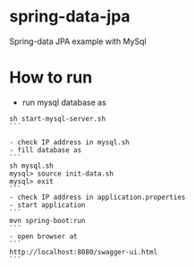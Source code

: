 # spring-data-jpa
Spring-data JPA example with MySql

# How to run

- run mysql database as
````
sh start-mysql-server.sh
```

- check IP address in mysql.sh
- fill database as
```
sh mysql.sh
mysql> source init-data.sh
mysql> exit
```
- check IP address in application.properties
- start application
```
mvn spring-boot:run
```
- open browser at
```
http://localhost:8080/swagger-ui.html
``` 


